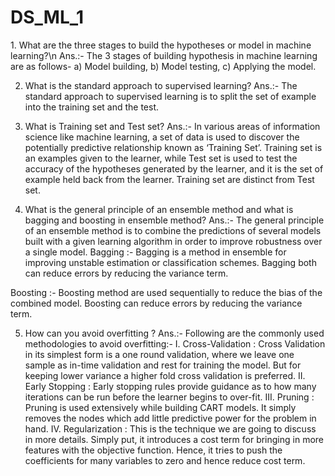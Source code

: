 # DS_ML_1

<p>
 1.	What are the three stages to build the hypotheses or model in machine learning?\n
Ans.:-  The 3 stages of building hypothesis in machine learning are as follows-
a) Model building,
b) Model testing,
c) Applying the model.

2.	What is the standard approach to supervised learning?
Ans.:-  The standard approach to supervised learning is to split the set of example into the training set and the test.

3.	What is Training set and Test set?
Ans.:-  In various areas of information science like machine learning, a set of data is used to discover the potentially predictive relationship known as ‘Training Set’. Training set is an examples given to the learner, while Test set is used to test the accuracy of the hypotheses generated by the learner, and it is the set of example held back from the learner. Training set are distinct from Test set. 

4. What is the general principle of an ensemble method and what is bagging and
boosting in ensemble method?
Ans.:- The general principle of an ensemble method is to combine the predictions of several models built with a given learning algorithm in order to improve robustness over a single model.
 Bagging :- Bagging is a method in ensemble for improving unstable estimation or classification schemes. Bagging both can reduce errors by reducing the variance term.

Boosting :- Boosting method are used sequentially to reduce the bias of the combined model. Boosting can reduce errors by reducing the variance term.

 5.  How can you avoid overfitting ?
 Ans.:- Following are the commonly used methodologies  to avoid overfitting:-
 I.	Cross-Validation : Cross Validation in its simplest form is a one round validation, where we leave one sample as in-time validation and rest for training the model. But for keeping lower variance a higher fold cross validation is preferred.
 II.	Early Stopping : Early stopping rules provide guidance as to how many iterations can be run before the learner begins to over-fit.
 III.	Pruning : Pruning is used extensively while building CART models. It simply removes the nodes which add little predictive power for the problem in hand.
 IV.	Regularization : This is the technique we are going to discuss in more details. Simply put, it introduces a cost term for bringing in more features with the objective function. Hence, it tries to push the coefficients for many variables to zero and hence reduce cost term.






  </p>

